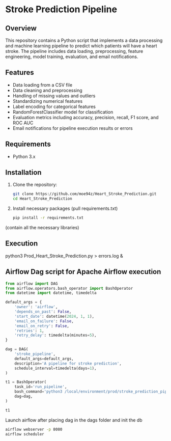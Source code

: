 # Stroke Prediction Pipeline

## Overview

This repository contains a Python script that implements a data processing and machine learning pipeline to predict which patients will have a heart stroke. The pipeline includes data loading, preprocessing, feature engineering, model training, evaluation, and email notifications.

## Features

- Data loading from a CSV file
- Data cleaning and preprocessing
- Handling of missing values and outliers
- Standardizing numerical features
- Label encoding for categorical features
- RandomForestClassifier model for classification
- Evaluation metrics including accuracy, precision, recall, F1 score, and ROC AUC
- Email notifications for pipeline execution results or errors

## Requirements

- Python 3.x

## Installation

1. Clone the repository:
   ```bash
   git clone https://github.com/moe94z/Heart_Stroke_Prediction.git
   cd Heart_Stroke_Prediction
2. Install necessary packages (pull requirements.txt) 
   ```bash
   pip install -r requirements.txt

  (contain all the necessary libraries)

## Execution
python3 Prod_Heart_Stroke_Prediction.py > errors.log &

## Airflow Dag script for Apache Airflow execution
```python
from airflow import DAG
from airflow.operators.bash_operator import BashOperator
from datetime import datetime, timedelta

default_args = {
    'owner': 'airflow',
    'depends_on_past': False,
    'start_date': datetime(2024, 1, 1),
    'email_on_failure': False,
    'email_on_retry': False,
    'retries': 1,
    'retry_delay': timedelta(minutes=5),
}

dag = DAG(
    'stroke_pipeline',
    default_args=default_args,
    description='A pipeline for stroke prediction',
    schedule_interval=timedelta(days=1),
)

t1 = BashOperator(
    task_id='run_pipeline',
    bash_command='python3 /local/environment/prod/stroke_prediction_pipeline.py > /local/environment/prod/errors.log',
    dag=dag,
)

t1

```
Launch airflow after placing dag in the dags folder and init the db
   ```bash
airflow webserver -p 8080
airflow scheduler





